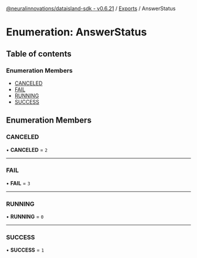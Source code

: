 [@neuralinnovations/dataisland-sdk - v0.6.21](../../README.md) / [Exports](../modules.md) / AnswerStatus

# Enumeration: AnswerStatus

## Table of contents

### Enumeration Members

- [CANCELED](AnswerStatus.md#canceled)
- [FAIL](AnswerStatus.md#fail)
- [RUNNING](AnswerStatus.md#running)
- [SUCCESS](AnswerStatus.md#success)

## Enumeration Members

### CANCELED

• **CANCELED** = ``2``

___

### FAIL

• **FAIL** = ``3``

___

### RUNNING

• **RUNNING** = ``0``

___

### SUCCESS

• **SUCCESS** = ``1``

